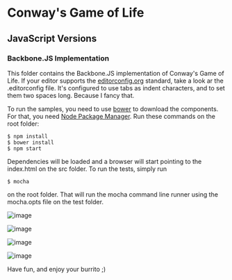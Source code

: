 Conway's Game of Life
===

JavaScript Versions
---

### Backbone.JS Implementation

This folder contains the Backbone.JS implementation of Conway's Game of Life. If your editor supports the [editorconfig.org](http://editorconfig.org) standard, take a look ar the .editorconfig file. It's configured to use tabs as indent characters, and to set them two spaces long. Because I fancy that.

To run the samples, you need to use [bower](http://twitter.github.com/bower/) to download the components. For that, you need [Node Package Manager](https://npmjs.org/). Run these commands on the root folder:

	$ npm install
	$ bower install
	$ npm start

Dependencies will be loaded and a browser will start pointing to the index.html on the src folder.
To run the tests, simply run

	$ mocha

on the root folder. That will run the mocha command line runner using the mocha.opts file on the test folder.

![image](https://raw.github.com/rodrigoi/dojo/master/Conways-Game-of-Life/JavaScript/BackboneJS/docs/grid.PNG)

![image](https://raw.github.com/rodrigoi/dojo/master/Conways-Game-of-Life/JavaScript/BackboneJS/docs/main.png)

![image](https://raw.github.com/rodrigoi/dojo/master/Conways-Game-of-Life/JavaScript/BackboneJS/docs/save.png)

![image](https://raw.github.com/rodrigoi/dojo/master/Conways-Game-of-Life/JavaScript/BackboneJS/docs/load.png)

Have fun, and enjoy your burrito ;)